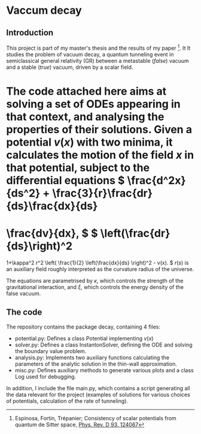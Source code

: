 # Vaccum decay

## Introduction

This project is part of my master's thesis and the results of my paper [^1]. It
It studies the problem of vacuum decay, a quantum tunneling event in
semiclassical general relativity (GR) between a metastable (_false_) vacuum and a
stable (_true_) vacuum, driven by a scalar field.

The code attached here aims at solving a set of ODEs appearing in that context,
and analysing the properties of their solutions.
Given a potential $v(x)$ with two minima, it calculates the motion of the field
$x$ in that potential, subject to the differential equations
$
\frac{d^2x}{ds^2} + \frac{3}{r}\frac{dr}{ds}\frac{dx}{ds}
=
\frac{dv}{dx},
$
$
\left(\frac{dr}{ds}\right)^2
=
1+\kappa^2 r^2 \left(
\frac{1}{2} \left(\frac{dx}{ds}
\right)^2 - v(x).
$
$r(s)$ is an auxiliary field roughly interpreted as the curvature radius of the
universe.

The equations are parametrised by $\kappa$, which controls the strength of the
gravitational interaction, and $\xi$, which controls the energy density of the
false vacuum.

## The code

The repository contains the package decay, containing 4 files:
 - potential.py: Defines a class Potential implementing $v(x)$
 - solver.py: Defines a class InstantonSolver, defining the ODE and solving the
   boundary value problem.
 - analysis.py: Implements two auxiliary functions calculating the parameters of
   the analytic solution in the thin-wall approximation.
 - misc.py: Defines auxiliary methods to generate various plots and a class Log
   used for debugging.

In addition, I include the file main.py, which contains a script generating all
the data relevant for the project (examples of solutions for various choices of
potentials, calculation of the rate of tunneling).

[^1]: Espinosa, Fortin, Trépanier; Consistency of scalar potentials from quantum
  de Sitter space, [Phys. Rev. D 93, 124067](https://journals.aps.org/prd/abstract/10.1103/PhysRevD.93.124067)
